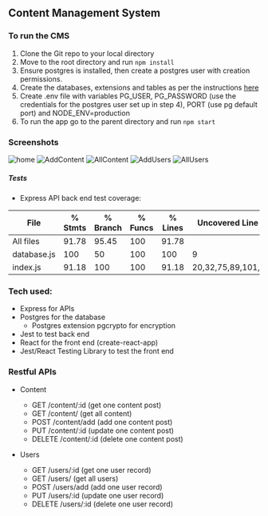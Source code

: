 ## Content Management System

### To run the CMS
1. Clone the Git repo to your local directory
2. Move to the root directory and run ```npm install```
3. Ensure postgres is installed, then create a postgres user with creation permissions.
4. Create the databases, extensions and tables as per the instructions [here](db-schema.sql)
5. Create .env file with variables PG_USER, PG_PASSWORD (use the credentials for the postgres user set up in step 4), PORT (use pg default port) and
NODE_ENV=production
6. To run the app go to the parent directory and run ```npm start```

### Screenshots
![home](Screenshots/Homepage.JPG)
![AddContent](Screenshots/AddContent.JPG)
![AllContent](Screenshots/AllContent.JPG)
![AddUsers](Screenshots/AddUser.JPG)
![AllUsers](Screenshots/AllUsers.JPG)

##### Tests
- Express API back end test coverage:

File         | % Stmts | % Branch | % Funcs | % Lines | Uncovered Line #s
-------------|---------|----------|---------|---------|---------------------
All files    |   91.78 |    95.45 |     100 |   91.78 |
 database.js |     100 |       50 |     100 |     100 | 9
 index.js    |   91.18 |      100 |     100 |   91.18 | 20,32,75,89,101,144


### Tech used:
- Express for APIs
- Postgres for the database
  - Postgres extension pgcrypto for encryption
- Jest to test back end
- React for the front end (create-react-app)
- Jest/React Testing Library to test the front end

### Restful APIs
- Content
  - GET /content/:id (get one content post)
  - GET /content/ (get all content)
  - POST /content/add (add one content post)
  - PUT /content/:id (update one content post)
  - DELETE /content/:id (delete one content post)

- Users
  - GET /users/:id (get one user record)
  - GET /users/ (get all users)
  - POST /users/add (add one user record)
  - PUT /users/:id (update one user record)
  - DELETE /users/:id (delete one user record)
